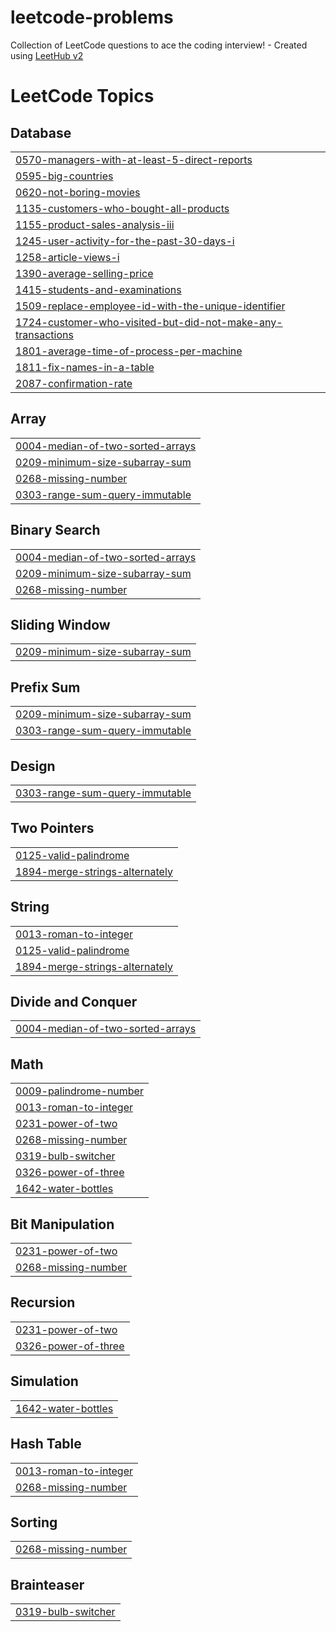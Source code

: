 # leetcode-problems
Collection of LeetCode questions to ace the coding interview! - Created using [LeetHub v2](https://github.com/arunbhardwaj/LeetHub-2.0)

<!---LeetCode Topics Start-->
# LeetCode Topics
## Database
|  |
| ------- |
| [0570-managers-with-at-least-5-direct-reports](https://github.com/mrmoon007/leetcode-problems/tree/master/0570-managers-with-at-least-5-direct-reports) |
| [0595-big-countries](https://github.com/mrmoon007/leetcode-problems/tree/master/0595-big-countries) |
| [0620-not-boring-movies](https://github.com/mrmoon007/leetcode-problems/tree/master/0620-not-boring-movies) |
| [1135-customers-who-bought-all-products](https://github.com/mrmoon007/leetcode-problems/tree/master/1135-customers-who-bought-all-products) |
| [1155-product-sales-analysis-iii](https://github.com/mrmoon007/leetcode-problems/tree/master/1155-product-sales-analysis-iii) |
| [1245-user-activity-for-the-past-30-days-i](https://github.com/mrmoon007/leetcode-problems/tree/master/1245-user-activity-for-the-past-30-days-i) |
| [1258-article-views-i](https://github.com/mrmoon007/leetcode-problems/tree/master/1258-article-views-i) |
| [1390-average-selling-price](https://github.com/mrmoon007/leetcode-problems/tree/master/1390-average-selling-price) |
| [1415-students-and-examinations](https://github.com/mrmoon007/leetcode-problems/tree/master/1415-students-and-examinations) |
| [1509-replace-employee-id-with-the-unique-identifier](https://github.com/mrmoon007/leetcode-problems/tree/master/1509-replace-employee-id-with-the-unique-identifier) |
| [1724-customer-who-visited-but-did-not-make-any-transactions](https://github.com/mrmoon007/leetcode-problems/tree/master/1724-customer-who-visited-but-did-not-make-any-transactions) |
| [1801-average-time-of-process-per-machine](https://github.com/mrmoon007/leetcode-problems/tree/master/1801-average-time-of-process-per-machine) |
| [1811-fix-names-in-a-table](https://github.com/mrmoon007/leetcode-problems/tree/master/1811-fix-names-in-a-table) |
| [2087-confirmation-rate](https://github.com/mrmoon007/leetcode-problems/tree/master/2087-confirmation-rate) |
## Array
|  |
| ------- |
| [0004-median-of-two-sorted-arrays](https://github.com/mrmoon007/leetcode-problems/tree/master/0004-median-of-two-sorted-arrays) |
| [0209-minimum-size-subarray-sum](https://github.com/mrmoon007/leetcode-problems/tree/master/0209-minimum-size-subarray-sum) |
| [0268-missing-number](https://github.com/mrmoon007/leetcode-problems/tree/master/0268-missing-number) |
| [0303-range-sum-query-immutable](https://github.com/mrmoon007/leetcode-problems/tree/master/0303-range-sum-query-immutable) |
## Binary Search
|  |
| ------- |
| [0004-median-of-two-sorted-arrays](https://github.com/mrmoon007/leetcode-problems/tree/master/0004-median-of-two-sorted-arrays) |
| [0209-minimum-size-subarray-sum](https://github.com/mrmoon007/leetcode-problems/tree/master/0209-minimum-size-subarray-sum) |
| [0268-missing-number](https://github.com/mrmoon007/leetcode-problems/tree/master/0268-missing-number) |
## Sliding Window
|  |
| ------- |
| [0209-minimum-size-subarray-sum](https://github.com/mrmoon007/leetcode-problems/tree/master/0209-minimum-size-subarray-sum) |
## Prefix Sum
|  |
| ------- |
| [0209-minimum-size-subarray-sum](https://github.com/mrmoon007/leetcode-problems/tree/master/0209-minimum-size-subarray-sum) |
| [0303-range-sum-query-immutable](https://github.com/mrmoon007/leetcode-problems/tree/master/0303-range-sum-query-immutable) |
## Design
|  |
| ------- |
| [0303-range-sum-query-immutable](https://github.com/mrmoon007/leetcode-problems/tree/master/0303-range-sum-query-immutable) |
## Two Pointers
|  |
| ------- |
| [0125-valid-palindrome](https://github.com/mrmoon007/leetcode-problems/tree/master/0125-valid-palindrome) |
| [1894-merge-strings-alternately](https://github.com/mrmoon007/leetcode-problems/tree/master/1894-merge-strings-alternately) |
## String
|  |
| ------- |
| [0013-roman-to-integer](https://github.com/mrmoon007/leetcode-problems/tree/master/0013-roman-to-integer) |
| [0125-valid-palindrome](https://github.com/mrmoon007/leetcode-problems/tree/master/0125-valid-palindrome) |
| [1894-merge-strings-alternately](https://github.com/mrmoon007/leetcode-problems/tree/master/1894-merge-strings-alternately) |
## Divide and Conquer
|  |
| ------- |
| [0004-median-of-two-sorted-arrays](https://github.com/mrmoon007/leetcode-problems/tree/master/0004-median-of-two-sorted-arrays) |
## Math
|  |
| ------- |
| [0009-palindrome-number](https://github.com/mrmoon007/leetcode-problems/tree/master/0009-palindrome-number) |
| [0013-roman-to-integer](https://github.com/mrmoon007/leetcode-problems/tree/master/0013-roman-to-integer) |
| [0231-power-of-two](https://github.com/mrmoon007/leetcode-problems/tree/master/0231-power-of-two) |
| [0268-missing-number](https://github.com/mrmoon007/leetcode-problems/tree/master/0268-missing-number) |
| [0319-bulb-switcher](https://github.com/mrmoon007/leetcode-problems/tree/master/0319-bulb-switcher) |
| [0326-power-of-three](https://github.com/mrmoon007/leetcode-problems/tree/master/0326-power-of-three) |
| [1642-water-bottles](https://github.com/mrmoon007/leetcode-problems/tree/master/1642-water-bottles) |
## Bit Manipulation
|  |
| ------- |
| [0231-power-of-two](https://github.com/mrmoon007/leetcode-problems/tree/master/0231-power-of-two) |
| [0268-missing-number](https://github.com/mrmoon007/leetcode-problems/tree/master/0268-missing-number) |
## Recursion
|  |
| ------- |
| [0231-power-of-two](https://github.com/mrmoon007/leetcode-problems/tree/master/0231-power-of-two) |
| [0326-power-of-three](https://github.com/mrmoon007/leetcode-problems/tree/master/0326-power-of-three) |
## Simulation
|  |
| ------- |
| [1642-water-bottles](https://github.com/mrmoon007/leetcode-problems/tree/master/1642-water-bottles) |
## Hash Table
|  |
| ------- |
| [0013-roman-to-integer](https://github.com/mrmoon007/leetcode-problems/tree/master/0013-roman-to-integer) |
| [0268-missing-number](https://github.com/mrmoon007/leetcode-problems/tree/master/0268-missing-number) |
## Sorting
|  |
| ------- |
| [0268-missing-number](https://github.com/mrmoon007/leetcode-problems/tree/master/0268-missing-number) |
## Brainteaser
|  |
| ------- |
| [0319-bulb-switcher](https://github.com/mrmoon007/leetcode-problems/tree/master/0319-bulb-switcher) |
<!---LeetCode Topics End-->
